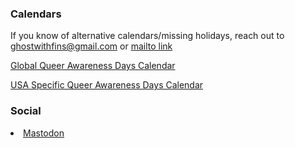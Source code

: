 ### Calendars

If you know of alternative calendars/missing holidays, reach out to ghostwithfins@gmail.com or [mailto link](mailto:ghostwithfins@gmail.com)

[Global Queer Awareness Days Calendar](https://calendar.google.com/calendar/u/0?cid=bXQ2Y3M5ZzFmbXVlbnFqNmJuZzVmdHE2bzhAZ3JvdXAuY2FsZW5kYXIuZ29vZ2xlLmNvbQ)

[USA Specific Queer Awareness Days Calendar](https://calendar.google.com/calendar/u/0?cid=MWRqamZlcXFxcWYzNTU2N3FkcnMwbW1jbzhAZ3JvdXAuY2FsZW5kYXIuZ29vZ2xlLmNvbQ)

### Social

<li><a rel="me" href="https://todon.eu/@spectralglitter">Mastodon</a></li>
